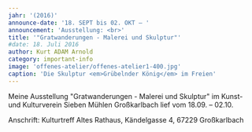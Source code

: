 ```yaml
---
jahr: '(2016)'
announce-date: '18. SEPT bis 02. OKT – '
announcement: 'Ausstellung: <br>'
title: '"Gratwanderungen - Malerei und Skulptur"'
#date: 18. Juli 2016
author: Kurt ADAM Arnold
category: important-info
image: 'offenes-atelier/offenes-atelier1-400.jpg'
caption: 'Die Skulptur <em>Grübelnder König</em> im Freien'
---
```


Meine Ausstellung "Gratwanderungen - Malerei und Skulptur" im Kunst- und Kulturverein Sieben Mühlen Großkarlbach lief vom 18.09. – 02.10.

Anschrift: Kulturtreff Altes Rathaus, Kändelgasse 4, 67229 Großkarlbach
